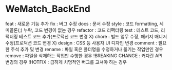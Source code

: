 ﻿# WeMatch_BackEnd

feat : 새로운 기능 추가
fix : 버그 수정
docs : 문서 수정
style : 코드 formatting, 세미콜론(;) 누락, 코드 변경이 없는 경우
refactor : 코드 리팩터링
test : 테스트 코드, 리팩터링 테스트 코드 추가(프로덕션 코드 변경 X)
chore : 빌드 업무 수정, 패키지 매니저 수정(프로덕션 코드 변경 X)
design : CSS 등 사용자 UI 디자인 변경
comment : 필요한 주석 추가 및 변경
rename : 파일 혹은 폴더명을 수정하거나 옮기는 작업만인 경우
remove : 파일을 삭제하는 작업만 수행한 경우
!BREAKING CHANGE : 커다란 API 변경의 경우
!HOTFIX : 급하게 치명적인 버그를 고쳐야 하는 경우
